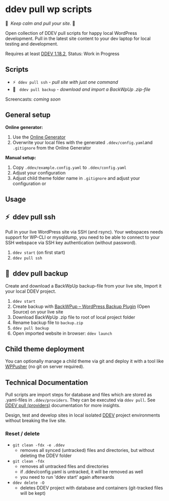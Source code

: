 # ddev pull wp scripts

🧘&nbsp; *Keep calm and pull your site.* 🧘

Open collection of DDEV pull scripts for happy local WordPress development. Pull in the latest site content to your dev laptop for local testing and development.

Requires at least [DDEV 1.18.2](https://github.com/drud/ddev/releases/tag/v1.18.2), Status: Work in Progress

## Scripts

- ⚡️&nbsp; `ddev pull ssh` - *pull site with just one command*<br>
- 💾 &nbsp; `ddev pull backup` - *download and import a BackWpUp .zip-file*

Screencasts: *coming soon*

## General setup

**Online generator:**

1. Use the [Online Generator](https://mandrasch.github.io/ddev-pull-wp-generator/)
1. Overwrite your local files with the generated `.ddev/config.yaml`and `.gitignore` from the Online Generator

**Manual setup:**

1. Copy `.ddev/example.config.yaml` to `.ddev/config.yaml`
1. Adjust your configuration
1. Adjust child theme folder name in `.gitignore`
and adjust your configuration or 

## Usage

## ⚡️&nbsp;  ddev pull ssh

Pull in your live WordPress site via SSH (and rsync). Your webspaces needs support for WP-CLI or mysqldump, you need to be able to connect to your SSH webspace via SSH key authentication (without password).

1. `ddev start` (on first start)
1. `ddev pull ssh`

## 💾 &nbsp;ddev pull backup

Create and download a BackWpUp backup-file from your live site, Import it your local DDEV project.

1. `ddev start`
1. Create backup with [BackWPup – WordPress Backup Plugin](https://wordpress.org/plugins/backwpup/) (Open Source) on your live site
1. Download BackWpUp .zip file to root of local project folder
1. Rename backup file to `backup.zip`
1. `ddev pull backup`
1. Open imported website in browser: `ddev launch`

## Child theme deployment

You can optionally manage a child theme via git and deploy it with a tool like [WPPusher](https://wppusher.com/) (no git on server required).

## Technical Documentation

Pull scripts are import steps for database and files which are stored as .yaml-files in `.ddev/providers`. They can be executed via `ddev pull`. See [DDEV pull (providers)](https://ddev.readthedocs.io/en/stable/users/providers/provider-introduction/) documentation for more insights.

 Design, test  and develop sites in local isolated [DDEV](https://ddev.readthedocs.io/en/stable/) project environments without breaking the live site.

### Reset / delete

- `git clean -fdx -e .ddev`
    - removes all synced (untracked) files and directories, but without deleting the DDEV folder
- `git clean -fdx`
    - removes all untracked files and directories
    - if .ddev/config.yaml is untracked, it will be removed as well
    - you need to run 'ddev start' again afterwards
- `ddev delete -O`
    - deletes DDEV project with database and containers (git-tracked files will be kept)
